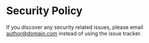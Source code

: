 # Security Policy

If you discover any security related issues, please email author@domain.com instead of using the issue tracker.